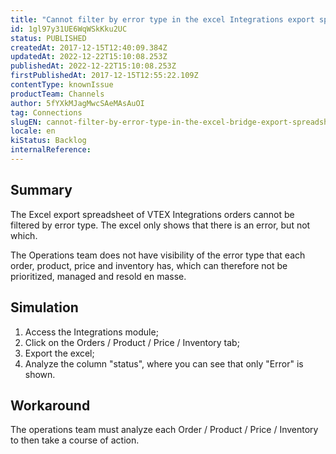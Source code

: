```yaml
---
title: "Cannot filter by error type in the excel Integrations export spreadsheet"
id: 1gl97y31UE6WqWSkKku2UC
status: PUBLISHED
createdAt: 2017-12-15T12:40:09.384Z
updatedAt: 2022-12-22T15:10:08.253Z
publishedAt: 2022-12-22T15:10:08.253Z
firstPublishedAt: 2017-12-15T12:55:22.109Z
contentType: knownIssue
productTeam: Channels
author: 5fYXkMJagMwcSAeMAsAuOI
tag: Connections
slugEN: cannot-filter-by-error-type-in-the-excel-bridge-export-spreadsheet
locale: en
kiStatus: Backlog
internalReference: 
---
```


## Summary

The Excel export spreadsheet of VTEX Integrations orders cannot be filtered by error type. The excel only shows that there is an error, but not which.

The Operations team does not have visibility of the error type that each order, product, price and inventory has, which can therefore not be prioritized, managed and resold en masse.

## Simulation

1. Access the Integrations module;
2. Click on the Orders / Product / Price / Inventory tab;
3. Export the excel;
4. Analyze the column "status", where you can see that only "Error" is shown.

## Workaround

The operations team must analyze each Order / Product / Price / Inventory to then take a course of action.


